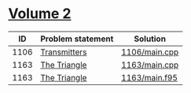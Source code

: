 # [Volume 2](http://poj.org/problemlist?volume=2)


| ID   | Problem statement                              | Solution                       |
|------|------------------------------------------------|--------------------------------|
| 1106 | [Transmitters](http://poj.org/problem?id=1106) | [1106/main.cpp](1106/main.cpp) |
| 1163 | [The Triangle](http://poj.org/problem?id=1163) | [1163/main.cpp](1163/main.cpp) |
| 1163 | [The Triangle](http://poj.org/problem?id=1163) | [1163/main.f95](1163/main.f95) |

